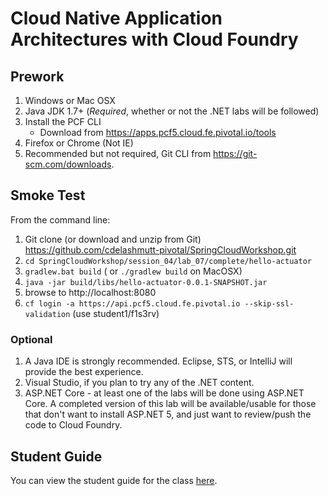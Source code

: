 # Cloud Native Application Architectures with Cloud Foundry

## Prework

1. Windows or Mac OSX 
2. Java JDK 1.7+ (_Required_, whether or not the .NET labs will be followed)
3. Install the PCF CLI 
    - Download from https://apps.pcf5.cloud.fe.pivotal.io/tools
4. Firefox or Chrome (Not IE)
5. Recommended but not required, Git CLI from https://git-scm.com/downloads.

## Smoke Test
From the command line:

1. Git clone (or download and unzip from Git) https://github.com/cdelashmutt-pivotal/SpringCloudWorkshop.git 
2. `cd SpringCloudWorkshop/session_04/lab_07/complete/hello-actuator`
3. `gradlew.bat build` ( or `./gradlew build` on MacOSX)
4. `java -jar build/libs/hello-actuator-0.0.1-SNAPSHOT.jar`
5. browse to http://localhost:8080
6. `cf login -a https://api.pcf5.cloud.fe.pivotal.io --skip-ssl-validation` (use student1/f1s3rv)

### Optional
 
1.  A Java IDE is strongly recommended.  Eclipse, STS, or IntelliJ will provide the best experience.
2.  Visual Studio, if you plan to try any of the .NET content.
3.  ASP.NET Core - at least one of the labs will be done using ASP.NET Core.  A completed version of this lab will be available/usable for those that don't want to install ASP.NET 5, and just want to review/push the code to Cloud Foundry.

## Student Guide

You can view the student guide for the class [here](student_guide.adoc).
